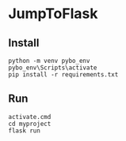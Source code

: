 # JumpToFlask

## Install
```
python -m venv pybo_env
pybo_env\Scripts\activate
pip install -r requirements.txt
```
  
## Run
```
activate.cmd
cd myproject
flask run
```
